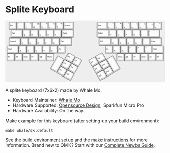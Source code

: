 # Splite Keyboard

![Split Keyboard Default Layout](https://github.com/ncwhale/Keyboard_Design/raw/master/Splite-Keyboard-v3/Keyboar-layout.png)

A splite keyboard (7x6x2) made by Whale Mo.

* Keyboard Maintainer: [Whale Mo](https://github.com/ncwhale)
* Hardware Supported:  [Opensource Design](https://github.com/ncwhale/Keyboard_Design), Sparkfun Micro Pro
* Hardware Availability: On the way.

Make example for this keyboard (after setting up your build environment):

    make whale/sk:default

See the [build environment setup](https://docs.qmk.fm/#/getting_started_build_tools) and the [make instructions](https://docs.qmk.fm/#/getting_started_make_guide) for more information. Brand new to QMK? Start with our [Complete Newbs Guide](https://docs.qmk.fm/#/newbs).
